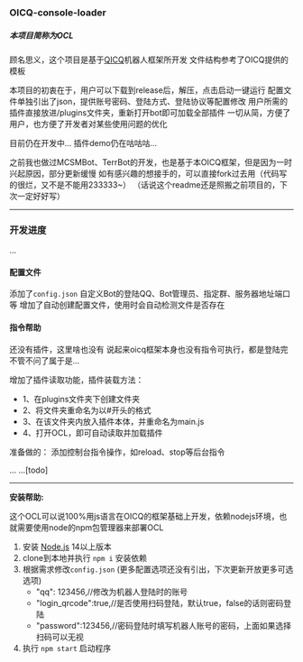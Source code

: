 ### OICQ-console-loader
##### 本项目简称为OCL

顾名思义，这个项目是基于[QICQ](https://github.com/takayama-lily/oicq)机器人框架所开发
文件结构参考了OICQ提供的模板

本项目的初衷在于，用户可以下载到release后，解压，点击启动一键运行
配置文件单独引出了json，提供账号密码、登陆方式、登陆协议等配置修改
用户所需的插件直接放进/plugins文件夹，重新打开bot即可加载全部插件
一切从简，方便了用户，也方便了开发者对某些使用问题的优化

目前仍在开发中...
插件demo仍在咕咕咕...

之前我也做过MCSMBot、TerrBot的开发，也是基于本OICQ框架，但是因为一时兴起原因，部分更新缓慢
如有感兴趣的想接手的，可以直接fork过去用（代码写的很烂，又不是不能用233333~）
（话说这个readme还是照搬之前项目的，下次一定好好写）

----
### 开发进度

...

#### 配置文件
添加了`config.json`
自定义Bot的登陆QQ、Bot管理员、指定群、服务器地址端口等
增加了自动创建配置文件，使用时会自动检测文件是否存在

#### 指令帮助

还没有插件，这里啥也没有
说起来oicq框架本身也没有指令可执行，都是登陆完不管不问了属于是...

增加了插件读取功能，插件装载方法：
 - 1、在plugins文件夹下创建文件夹
 - 2、将文件夹重命名为以#开头的格式
 - 3、在该文件夹内放入插件本体，并重命名为main.js
 - 4、打开OCL，即可自动读取并加载插件

准备做的：
添加控制台指令操作，如reload、stop等后台指令

... ...[todo]

----

**安装帮助:**

这个OCL可以说100%用js语言在OICQ的框架基础上开发，依赖nodejs环境，也就需要使用node的npm包管理器来部署OCL

1. 安装 [Node.js](https://nodejs.org/) 14以上版本  
2. clone到本地并执行 `npm i` 安装依赖
3. 根据需求修改`config.json` (更多配置选项还没有引出，下次更新开放更多可选选项)
    - "qq": 123456,//修改为机器人登陆时的账号
    - "login_qrcode":true,//是否使用扫码登陆，默认true，false的话则密码登陆
    - "password":123456,//密码登陆时填写机器人账号的密码，上面如果选择扫码可以无视
4. 执行 `npm start` 启动程序

